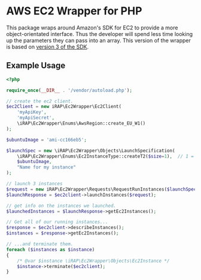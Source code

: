 AWS EC2 Wrapper for PHP
========================

This package wraps around Amazon's SDK for EC2 to provide a more object-orientated interface. 
Thus the developer will spend less time looking up the parameters they can pass into an array.
This version of the wrapper is based on [version 3 of the SDK](https://docs.aws.amazon.com/aws-sdk-php/v3/api/class-Aws.Ec2.Ec2Client.html).

## Example Usage

```php
<?php 

require_once(__DIR__ . '/vendor/autoload.php');

// create the ec2 client.
$ec2Client = new iRAP\Ec2Wrapper\Ec2Client(
    'myApiKey', 
    'myApiSecret', 
    \iRAP\Ec2Wrapper\Enums\AwsRegion::create_EU_W1()
);

$ubuntuImage = 'ami-cc166eb5';

$launchSpec = new \iRAP\Ec2Wrapper\Objects\LaunchSpecification(
    \iRAP\Ec2Wrapper\Enums\Ec2InstanceType::createT2($size=1),  // 1 = nano
    $ubuntuImage,
    "Name for my instance"
);

// launch 3 instances
$request = new iRAP\Ec2Wrapper\Requests\RequestRunInstances($launchSpec, 3, 3); 
$launchResponse = $ec2client->launchInstances($request);

// get info on the instances we launched.
$launchedInstances = $launchResponse->getEc2Instances();

// Get all of our running instances...
$response = $ec2client->describeInstances();
$instances = $response->getEc2Instances();

// ...and terminate them.
foreach ($instances as $instance)
{
    /* @var $instance \iRAP\Ec2Wrapper\Objects\Ec2Instance */
    $instance->terminate($ec2client);
}
```